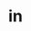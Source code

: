 ---
title: in
ch: nine
pos: prepdual
meaningone: in/on
dione: (with ablative)
meaningtwo: into
ditwo: (with accusative)
repeat: yes
allmeanings: yes
---